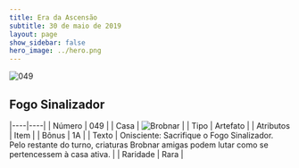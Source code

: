 ```yaml
---
title: Era da Ascensão
subtitle: 30 de maio de 2019
layout: page
show_sidebar: false
hero_image: ../hero.png
---
```


![049](https://cdn.keyforgegame.com/media/card_front/pt/435_049_FCF8VQQJ26MG_pt.png)

## Fogo Sinalizador

|----|----|
| Número | 049 |
| Casa | ![Brobnar](https://archonarcana.com/images/thumb/e/e0/Brobnar.png/22px-Brobnar.png "Brobnar") |
| Tipo | Artefato |
| Atributos | Item |
| Bônus | 1A |
| Texto | Onisciente: Sacrifique o Fogo Sinalizador. Pelo restante do turno, criaturas Brobnar amigas podem lutar como se pertencessem à casa ativa. |
| Raridade | Rara |

